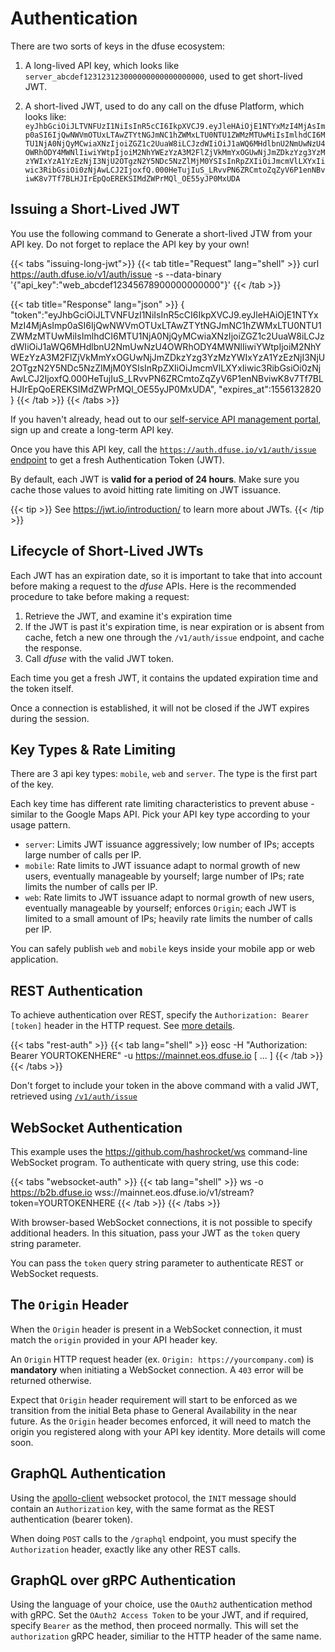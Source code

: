 # Authentication

There are two sorts of keys in the dfuse ecosystem:

1. A long-lived API key, which looks like `server_abcdef123123123000000000000000000`, used to get short-lived JWT.

2. A short-lived JWT, used to do any call on the dfuse Platform, which looks like: `eyJhbGciOiJLTVNFUzI1NiIsInR5cCI6IkpXVCJ9.eyJleHAiOjE1NTYxMzI4MjAsImp0aSI6IjQwNWVmOTUxLTAwZTYtNGJmNC1hZWMxLTU0NTU1ZWMzMTUwMiIsImlhdCI6MTU1NjA0NjQyMCwiaXNzIjoiZGZ1c2UuaW8iLCJzdWIiOiJ1aWQ6MHdlbnU2NmUwNzU4OWRhODY4MWNlIiwiYWtpIjoiM2NhYWEzYzA3M2FlZjVkMmYxOGUwNjJmZDkzYzg3YzMzYWIxYzA1YzEzNjI3NjU2OTgzN2Y5NDc5NzZlMjM0YSIsInRpZXIiOiJmcmVlLXYxIiwic3RibGsiOi0zNjAwLCJ2IjoxfQ.000HeTujIuS_LRvvPN6ZRCmtoZqZyV6P1enNBviwK8v7Tf7BLHJIrEpQoEREKSIMdZWPrMQl_OE55yJP0MxUDA`

## Issuing a Short-Lived JWT

You use the following command to Generate a short-lived JTW from your API key. Do not forget to replace the API key by your own!

{{< tabs "issuing-long-jwt">}}
{{< tab title="Request" lang="shell" >}}
curl <https://auth.dfuse.io/v1/auth/issue> -s --data-binary '{"api_key":"web_abcdef12345678900000000000"}'
{{< /tab >}}

{{< tab title="Response" lang="json" >}}
{       
  "token":"eyJhbGciOiJLTVNFUzI1NiIsInR5cCI6IkpXVCJ9.eyJleHAiOjE1NTYxMzI4MjAsImp0aSI6IjQwNWVmOTUxLTAwZTYtNGJmNC1hZWMxLTU0NTU1ZWMzMTUwMiIsImlhdCI6MTU1NjA0NjQyMCwiaXNzIjoiZGZ1c2UuaW8iLCJzdWIiOiJ1aWQ6MHdlbnU2NmUwNzU4OWRhODY4MWNlIiwiYWtpIjoiM2NhYWEzYzA3M2FlZjVkMmYxOGUwNjJmZDkzYzg3YzMzYWIxYzA1YzEzNjI3NjU2OTgzN2Y5NDc5NzZlMjM0YSIsInRpZXIiOiJmcmVlLXYxIiwic3RibGsiOi0zNjAwLCJ2IjoxfQ.000HeTujIuS_LRvvPN6ZRCmtoZqZyV6P1enNBviwK8v7Tf7BLHJIrEpQoEREKSIMdZWPrMQl_OE55yJP0MxUDA",
  "expires_at":1556132820
}
{{< /tab >}}
{{< /tabs >}}

If you haven't already, head out to our [self-service API management portal](https://app.dfuse.io), sign up and create a long-term API key.

Once you have this API key, call the [`https://auth.dfuse.io/v1/auth/issue` endpoint](#post-v1-auth-issue) to get a fresh Authentication Token (JWT).

By default, each JWT is **valid for a period of 24 hours**. Make sure you cache those values to avoid hitting rate limiting on JWT issuance.

{{< tip >}}
See <https://jwt.io/introduction/> to learn more about JWTs.
{{< /tip >}}

## Lifecycle of Short-Lived JWTs

Each JWT has an expiration date, so it is important to take that into account before making a request to the _dfuse_ APIs. Here is the recommended procedure to take before making a request:

1. Retrieve the JWT, and examine it's expiration time
1. If the JWT is past it's expiration time, is near expiration or is absent from cache, fetch a new one through the `/v1/auth/issue` endpoint, and cache the response.
1. Call _dfuse_ with the valid JWT token.

Each time you get a fresh JWT, it contains the updated expiration time and the token itself.

Once a connection is established, it will not be closed if the JWT expires during the session.

## Key Types & Rate Limiting

There are 3 api key types: `mobile`, `web` and `server`. The type is the first part of the key.

Each key time has different rate limiting characteristics to prevent abuse - similar to the Google Maps API. Pick your API key type according to your usage pattern.

- `server`: Limits JWT issuance aggressively; low number of IPs; accepts large number of calls per IP.
- `mobile`: Rate limits to JWT issuance adapt to normal growth of new users, eventually manageable by yourself; large number of IPs; rate limits the number of calls per IP.
- `web`: Rate limits to JWT issuance adapt to normal growth of new users, eventually manageable by yourself; enforces `Origin`; each JWT is limited to a small amount of IPs; heavily rate limits the number of calls per IP.

You can safely publish `web` and `mobile` keys inside your mobile app or web application.

## REST Authentication

To achieve authentication over REST, specify the `Authorization: Bearer [token]` header in the HTTP request. See [more details](https://developer.mozilla.org/en-US/docs/Web/HTTP/Headers/Authorization).

{{< tabs "rest-auth" >}}
{{< tab lang="shell" >}}
eosc -H "Authorization: Bearer YOURTOKENHERE" -u <https://mainnet.eos.dfuse.io> [ ... ]
{{< /tab >}}
{{< /tabs >}}

Don't forget to include your token in the above command with a valid JWT, retrieved using [`/v1/auth/issue`](#post-v1-auth-issue)

## WebSocket Authentication

This example uses the <https://github.com/hashrocket/ws> command-line WebSocket program. To authenticate with query string, use this code:

{{< tabs "websocket-auth" >}}
{{< tab lang="shell" >}}
ws -o <https://b2b.dfuse.io> wss://mainnet.eos.dfuse.io/v1/stream?token=YOURTOKENHERE
{{< /tab >}}
{{< /tabs >}}

With browser-based WebSocket connections, it is not possible to specify additional headers. In this situation, pass your JWT as the `token` query string parameter.

You can pass the `token` query string parameter to authenticate REST or WebSocket requests.

## The `Origin` Header

When the `Origin` header is present in a WebSocket connection, it must match the `origin` provided in your API header key.

An `Origin` HTTP request header (ex. `Origin: https://yourcompany.com`) is **mandatory** when initiating a WebSocket connection. A `403` error will be returned otherwise.

Expect that `Origin` header requirement will start to be enforced as we transition from the initial Beta phase to General Availability in the near future. As the `Origin` header becomes enforced, it will need to match the origin you registered along with your API key identity. More details will come soon.

## GraphQL Authentication

Using the [apollo-client](https://www.apollographql.com/docs/react/) websocket protocol, the `INIT` message should contain an `Authorization` key, with the same format as the REST authentication (bearer token).

When doing `POST` calls to the `/graphql` endpoint, you must specify the `Authorization` header, exactly like any other REST calls.

## GraphQL over gRPC Authentication

Using the language of your choice, use the `OAuth2` authentication method with gRPC. Set the `OAuth2 Access Token` to be your JWT, and if required, specify `Bearer` as the method, then proceed normally. This will set the `authorization` gRPC header, similiar to the HTTP header of the same name.